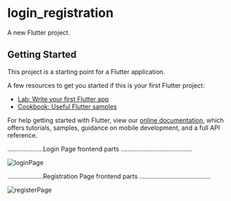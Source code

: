 # login_registration

A new Flutter project.

## Getting Started

This project is a starting point for a Flutter application.

A few resources to get you started if this is your first Flutter project:

- [Lab: Write your first Flutter app](https://flutter.dev/docs/get-started/codelab)
- [Cookbook: Useful Flutter samples](https://flutter.dev/docs/cookbook)

For help getting started with Flutter, view our
[online documentation](https://flutter.dev/docs), which offers tutorials,
samples, guidance on mobile development, and a full API reference.

....................Login Page  frontend parts ........................................


![loginPage](https://user-images.githubusercontent.com/62325742/156351997-89b7349c-e735-4cee-bc6a-331aa852ba02.PNG)




....................Registration Page  frontend parts ........................................


![registerPage](https://user-images.githubusercontent.com/62325742/156352105-0918b647-c186-4863-8a35-a8ebb3991ed1.PNG)

